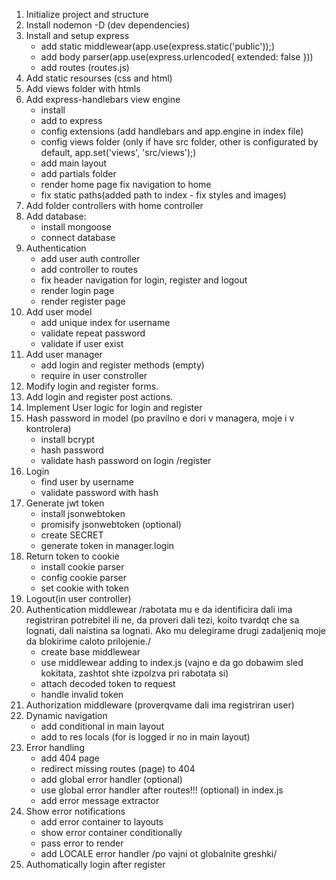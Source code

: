 1. Initialize project and structure
2. Install nodemon -D (dev dependencies)
3. Install and setup express
    * add static middlewear(app.use(express.static('public'));)
    * add body parser(app.use(express.urlencoded{ extended: false }))
    * add routes (routes.js)
4. Add static resourses (css and html)
5. Add views folder with htmls
6. Add express-handlebars view engine
    * install
    * add to express
    * config extensions (add handlebars and app.engine in index file)
    * config views folder (only if have src folder, other is configurated by default, app.set('views', 'src/views');)
    * add main layout
    * add partials folder
    * render home page
    fix navigation to home
    * fix static paths(added path to index - fix styles and images)
7. Add folder controllers with home controller
8. Add database:
    * install mongoose
    * connect database
9. Authentication
    * add user auth controller
    * add controller to routes
    * fix header navigation for login, register and logout
    * render login page
    * render register page
10. Add user model
    * add unique index for username
    * validate repeat password
    * validate if user exist
11. Add user manager
    * add login and register methods (empty)
    * require in user constroller
12. Modify login and register forms.
13. Add login and register post actions.
14. Implement User logic for login and register
15. Hash password in model (po pravilno e dori v managera, moje i v kontrolera)
    * install bcrypt
    * hash password
    * validate hash password on login /register
16. Login
    * find user by username
    * validate password with hash
17. Generate jwt token
    * install jsonwebtoken
    * promisify jsonwebtoken (optional)
    * create SECRET
    * generate token in manager.login
18. Return token to cookie
    * install cookie parser
    * config cookie parser
    * set cookie with token
19. Logout(in user controller)
20. Authentication middlewear /rabotata mu e da identificira dali ima registriran potrebitel ili ne,
                                da proveri dali tezi, koito tvardqt che sa lognati, dali naistina sa lognati. Ako mu delegirame drugi zadaljeniq moje da blokirime caloto prilojenie./
    * create base middlewear
    * use middlewear adding to index.js (vajno e da go dobawim sled kokitata, zashtot shte 
                                        izpolzva pri rabotata si)
    * attach decoded token to request
    * handle invalid token
21. Authorization middleware (proverqvame dali ima registriran user)
22. Dynamic navigation
    * add conditional in main layout
    * add to res locals (for is logged ir no in main layout)
23. Error handling
    * add 404 page
    * redirect missing routes (page) to 404
    * add global error handler (optional)
    * use global error handler after routes!!! (optional) in index.js
    * add error message extractor
24. Show error notifications
    * add error container to layouts
    * show error container conditionally
    * pass error to render
    * add LOCALE error handler /po vajni ot globalnite greshki/
25. Authomatically login after register
